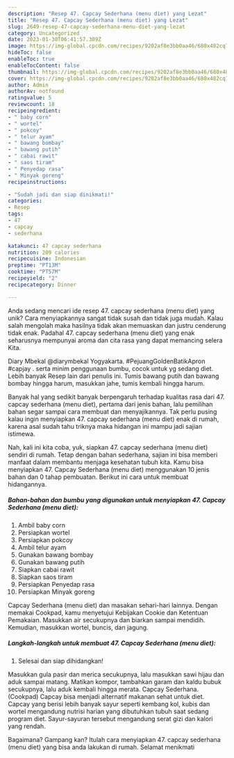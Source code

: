 ```yaml
---
description: "Resep 47. Capcay Sederhana (menu diet) yang Lezat"
title: "Resep 47. Capcay Sederhana (menu diet) yang Lezat"
slug: 2649-resep-47-capcay-sederhana-menu-diet-yang-lezat
category: Uncategorized
date: 2023-01-30T06:41:57.309Z
image: https://img-global.cpcdn.com/recipes/9202af8e3bb0aa46/680x482cq70/47-capcay-sederhana-menu-diet-foto-resep-utama.jpg
hideToc: false
enableToc: true
enableTocContent: false
thumbnail: https://img-global.cpcdn.com/recipes/9202af8e3bb0aa46/680x482cq70/47-capcay-sederhana-menu-diet-foto-resep-utama.jpg
cover: https://img-global.cpcdn.com/recipes/9202af8e3bb0aa46/680x482cq70/47-capcay-sederhana-menu-diet-foto-resep-utama.jpg
author: Admin
authorAv: notfound
ratingvalue: 5
reviewcount: 18
recipeingredient:
- " baby corn"
- " wortel"
- " pokcoy"
- " telur ayam"
- " bawang bombay"
- " bawang putih"
- " cabai rawit"
- " saos tiram"
- " Penyedap rasa"
- " Minyak goreng"
recipeinstructions:

- "Sudah jadi dan siap dinikmati!"
categories:
- Resep
tags:
- 47
- capcay
- sederhana

katakunci: 47 capcay sederhana 
nutrition: 209 calories
recipecuisine: Indonesian
preptime: "PT13M"
cooktime: "PT57M"
recipeyield: "2"
recipecategory: Dinner

---
```





Anda sedang mencari ide resep 47. capcay sederhana (menu diet) yang unik? Cara menyiapkannya sangat tidak susah dan tidak juga mudah. Kalau salah mengolah maka hasilnya tidak akan memuaskan dan justru cenderung tidak enak. Padahal 47. capcay sederhana (menu diet) yang enak seharusnya mempunyai aroma dan cita rasa yang dapat memancing selera Kita.





Diary Mbekal @diarymbekal Yogyakarta. #PejuangGoldenBatikApron #capjay . serta minim penggunaan bumbu, cocok untuk yg sedang diet. Lebih banyak Resep lain dari penulis ini. Tumis bawang putih dan bawang bombay hingga harum, masukkan jahe, tumis kembali hingga harum.

Banyak hal yang sedikit banyak berpengaruh terhadap kualitas rasa dari 47. capcay sederhana (menu diet), pertama dari jenis bahan, lalu pemilihan bahan segar sampai cara membuat dan menyajikannya. Tak perlu pusing kalau ingin menyiapkan 47. capcay sederhana (menu diet) enak di rumah, karena asal sudah tahu triknya maka hidangan ini mampu jadi sajian istimewa.






Nah, kali ini kita coba, yuk, siapkan 47. capcay sederhana (menu diet) sendiri di rumah. Tetap dengan bahan sederhana, sajian ini bisa memberi manfaat dalam membantu menjaga kesehatan tubuh kita. Kamu bisa menyiapkan 47. Capcay Sederhana (menu diet) menggunakan 10 jenis bahan dan 0 tahap pembuatan. Berikut ini cara untuk membuat hidangannya.

<!--inarticleads1-->

##### Bahan-bahan dan bumbu yang digunakan untuk menyiapkan 47. Capcay Sederhana (menu diet):

1. Ambil  baby corn
1. Persiapkan  wortel
1. Persiapkan  pokcoy
1. Ambil  telur ayam
1. Gunakan  bawang bombay
1. Gunakan  bawang putih
1. Siapkan  cabai rawit
1. Siapkan  saos tiram
1. Persiapkan  Penyedap rasa
1. Persiapkan  Minyak goreng


Capcay Sederhana (menu diet) dan masakan sehari-hari lainnya. Dengan memakai Cookpad, kamu menyetujui Kebijakan Cookie dan Ketentuan Pemakaian. Masukkan air secukupnya dan biarkan sampai mendidih. Kemudian, masukkan wortel, buncis, dan jagung. 

<!--inarticleads2-->

##### Langkah-langkah untuk membuat 47. Capcay Sederhana (menu diet):


1. Selesai dan siap dihidangkan!

Masukkan gula pasir dan merica secukupnya, lalu masukkan sawi hijau dan aduk sampai matang. Matikan kompor, tambahkan garam dan kaldu bubuk secukupnya, lalu aduk kembali hingga merata. Capcay Sederhana. (Cookpad) Capcay bisa menjadi alternatif makanan sehat untuk diet. Capcay yang berisi lebih banyak sayur seperti kembang kol, kubis dan wortel mengandung nutrisi harian yang dibutuhkan tubuh saat sedang program diet. Sayur-sayuran tersebut mengandung serat gizi dan kalori yang rendah. 

Bagaimana? Gampang kan? Itulah cara menyiapkan 47. capcay sederhana (menu diet) yang bisa anda lakukan di rumah. Selamat menikmati
